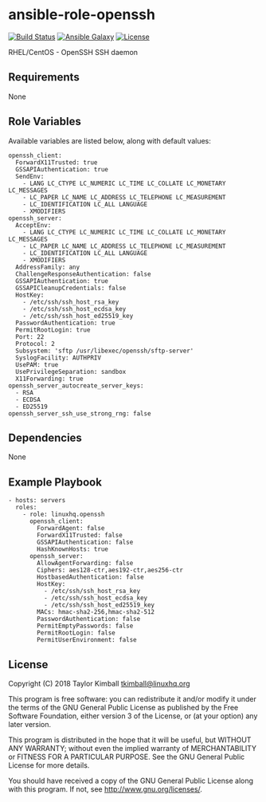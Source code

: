 # ansible-role-openssh

[![Build Status](https://travis-ci.org/linuxhq/ansible-role-openssh.svg?branch=master)](https://travis-ci.org/linuxhq/ansible-role-openssh)
[![Ansible Galaxy](https://img.shields.io/badge/ansible--galaxy-openssh-blue.svg?style=flat)](https://galaxy.ansible.com/linuxhq/openssh)
[![License](https://img.shields.io/badge/license-GPLv3-brightgreen.svg?style=flat)](https://github.com/linuxhq/ansible-role-openssh/blob/master/COPYING)

RHEL/CentOS - OpenSSH SSH daemon

## Requirements

None

## Role Variables

Available variables are listed below, along with default values:

    openssh_client:
      ForwardX11Trusted: true
      GSSAPIAuthentication: true
      SendEnv:
        - LANG LC_CTYPE LC_NUMERIC LC_TIME LC_COLLATE LC_MONETARY LC_MESSAGES
        - LC_PAPER LC_NAME LC_ADDRESS LC_TELEPHONE LC_MEASUREMENT
        - LC_IDENTIFICATION LC_ALL LANGUAGE
        - XMODIFIERS
    openssh_server:
      AcceptEnv:
        - LANG LC_CTYPE LC_NUMERIC LC_TIME LC_COLLATE LC_MONETARY LC_MESSAGES
        - LC_PAPER LC_NAME LC_ADDRESS LC_TELEPHONE LC_MEASUREMENT
        - LC_IDENTIFICATION LC_ALL LANGUAGE
        - XMODIFIERS
      AddressFamily: any
      ChallengeResponseAuthentication: false
      GSSAPIAuthentication: true
      GSSAPICleanupCredentials: false
      HostKey:
        - /etc/ssh/ssh_host_rsa_key
        - /etc/ssh/ssh_host_ecdsa_key
        - /etc/ssh/ssh_host_ed25519_key
      PasswordAuthentication: true
      PermitRootLogin: true
      Port: 22
      Protocol: 2
      Subsystem: 'sftp /usr/libexec/openssh/sftp-server'
      SyslogFacility: AUTHPRIV
      UsePAM: true
      UsePrivilegeSeparation: sandbox
      X11Forwarding: true
    openssh_server_autocreate_server_keys:
      - RSA
      - ECDSA
      - ED25519
    openssh_server_ssh_use_strong_rng: false


## Dependencies

None

## Example Playbook

    - hosts: servers
      roles:
        - role: linuxhq.openssh
          openssh_client:
            ForwardAgent: false
            ForwardX11Trusted: false
            GSSAPIAuthentication: false
            HashKnownHosts: true
          openssh_server:
            AllowAgentForwarding: false
            Ciphers: aes128-ctr,aes192-ctr,aes256-ctr
            HostbasedAuthentication: false
            HostKey:
              - /etc/ssh/ssh_host_rsa_key
              - /etc/ssh/ssh_host_ecdsa_key
              - /etc/ssh/ssh_host_ed25519_key
            MACs: hmac-sha2-256,hmac-sha2-512
            PasswordAuthentication: false
            PermitEmptyPasswords: false
            PermitRootLogin: false
            PermitUserEnvironment: false

## License

Copyright (C) 2018 Taylor Kimball <tkimball@linuxhq.org>

This program is free software: you can redistribute it and/or modify
it under the terms of the GNU General Public License as published by
the Free Software Foundation, either version 3 of the License, or
(at your option) any later version.

This program is distributed in the hope that it will be useful,
but WITHOUT ANY WARRANTY; without even the implied warranty of
MERCHANTABILITY or FITNESS FOR A PARTICULAR PURPOSE. See the
GNU General Public License for more details.

You should have received a copy of the GNU General Public License
along with this program. If not, see <http://www.gnu.org/licenses/>.
